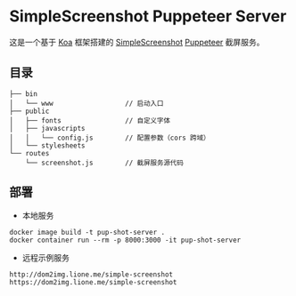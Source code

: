 # SimpleScreenshot Puppeteer Server

这是一个基于 [Koa](https://koa.bootcss.com/) 框架搭建的 [SimpleScreenshot](https://github.com/newbieYoung/Simple-Screenshot) [Puppeteer](https://github.com/puppeteer/puppeteer) 截屏服务。

## 目录

```
├── bin
│   └── www                  // 启动入口
├── public
│   ├── fonts                // 自定义字体
│   ├── javascripts
│   │   └── config.js        // 配置参数（cors 跨域）
│   └── stylesheets
└── routes
    └── screenshot.js        // 截屏服务源代码
```

## 部署

- 本地服务

```
docker image build -t pup-shot-server .
docker container run --rm -p 8000:3000 -it pup-shot-server
```

- 远程示例服务

```
http://dom2img.lione.me/simple-screenshot
https://dom2img.lione.me/simple-screenshot
```
